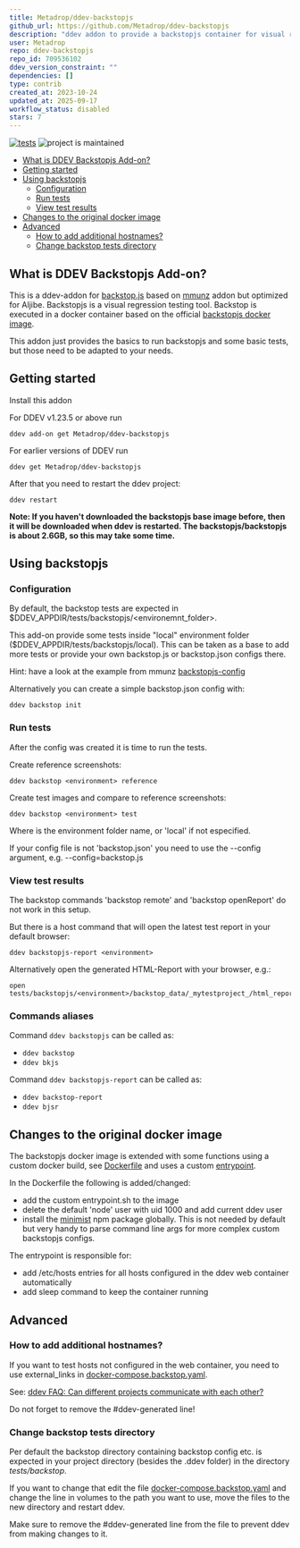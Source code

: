 ```yaml
---
title: Metadrop/ddev-backstopjs
github_url: https://github.com/Metadrop/ddev-backstopjs
description: "ddev addon to provide a backstopjs container for visual regression testing in Metadrop Aljibe"
user: Metadrop
repo: ddev-backstopjs
repo_id: 709536102
ddev_version_constraint: ""
dependencies: []
type: contrib
created_at: 2023-10-24
updated_at: 2025-09-17
workflow_status: disabled
stars: 7
---
```


[![tests](https://github.com/Metadrop/ddev-backstopjs/actions/workflows/tests.yml/badge.svg)](https://github.com/Metadrop/ddev-backstopjs/actions/workflows/tests.yml) ![project is maintained](https://img.shields.io/maintenance/yes/2025.svg)

* [What is DDEV Backstopjs Add-on?](#what-is-ddev-backstopjs-add-on)
* [Getting started](#getting-started)
* [Using backstopjs](#using-backstopjs)
  * [Configuration](#configuration)
  * [Run tests](#run-tests)
  * [View test results](#view-test-results)
* [Changes to the original docker image](#changes-to-the-original-docker-image)
* [Advanced](#advanced)
  * [How to add additional hostnames?](#how-to-add-additional-hostnames)
  * [Change backstop tests directory](#change-backstop-tests-directory)


## What is DDEV Backstopjs Add-on?

This is a ddev-addon for [backstop.js](https://github.com/garris/BackstopJS) based on [mmunz](https://github.com/mmunz/ddev-backstopjs) addon but optimized for Aljibe. Backstopjs is a visual regression testing tool.
Backstop is executed in a docker container based on the official [backstopjs docker image](https://hub.docker.com/r/backstopjs/backstopjs).

This addon just provides the basics to run backstopjs and some basic tests, but those need to be adapted to your needs.

## Getting started

Install this addon

For DDEV v1.23.5 or above run

```shell
ddev add-on get Metadrop/ddev-backstopjs
```

For earlier versions of DDEV run

```shell
ddev get Metadrop/ddev-backstopjs
```

After that you need to restart the ddev project:

```shell
ddev restart
```

**Note: If you haven't downloaded the backstopjs base image before, then it will be downloaded when ddev is restarted.
The backstopjs/backstopjs is about 2.6GB, so this may take some time.**


## Using backstopjs

### Configuration

By default, the backstop tests are expected in $DDEV_APPDIR/tests/backstopjs/<environemnt_folder>.

This add-on provide some tests inside "local" environment folder ($DDEV_APPDIR/tests/backstopjs/local). This can be taken as a base to add more tests or provide your own backstop.js or backstop.json configs there.

Hint: have a look at the example from mmunz [backstopjs-config](https://github.com/mmunz/backstopjs-config)

Alternatively you can create a simple backstop.json config with:

```shell
ddev backstop init
```

### Run tests

After the config was created it is time to run the tests.

Create reference screenshots:

```shell
ddev backstop <environment> reference
```

Create test images and compare to reference screenshots:

```shell
ddev backstop <environment> test
```

Where <environment> is the environment folder name, or 'local' if not especified.

If your config file is not 'backstop.json' you need to use the --config argument, e.g. --config=backstop.js

### View test results

The backstop commands 'backstop remote' and 'backstop openReport' do not work in this setup.

But there is a host command that will open the latest test report in your default browser:

```shell
ddev backstopjs-report <environment>
```

Alternatively open the generated HTML-Report with your browser, e.g.:

```shell
open tests/backstopjs/<environment>/backstop_data/_mytestproject_/html_report/index.html
```

### Commands aliases

Command ```ddev backstopjs``` can be called as:
 - ```ddev backstop```
 - ```ddev bkjs```

Command ```ddev backstopjs-report``` can be called as:
 - ```ddev backstop-report```
 - ```ddev bjsr```

## Changes to the original docker image

The backstopjs docker image is extended with some functions using a custom docker build, see [Dockerfile](https://github.com/Metadrop/ddev-backstopjs/blob/main/backstopBuild/Dockerfile)
and uses a custom [entrypoint](https://github.com/Metadrop/ddev-backstopjs/blob/main/backstopBuild/entrypoint.sh).

In the Dockerfile the following is added/changed:

- add the custom entrypoint.sh to the image
- delete the default 'node' user with uid 1000 and add current ddev user
- install the [minimist](https://www.npmjs.com/package/minimist) npm package globally. This is not needed by default
  but very handy to parse command line args for more complex custom backstopjs configs.

The entrypoint is responsible for:

- add /etc/hosts entries for all hosts configured in the ddev web container automatically
- add sleep command to keep the container running

## Advanced

### How to add additional hostnames?

If you want to test hosts not configured in the web container, you need to use external_links in
[docker-compose.backstop.yaml](https://github.com/Metadrop/ddev-backstopjs/blob/main/docker-compose.backstop.yaml).

See: [ddev FAQ: Can different projects communicate with each other?](https://ddev.readthedocs.io/en/latest/users/usage/faq/#features-requirements)

Do not forget to remove the #ddev-generated line!

### Change backstop tests directory
Per default the backstop directory containing backstop config etc. is expected in your project directory (besides the
.ddev folder) in the directory *tests/backstop*.

If you want to change that edit the file [docker-compose.backstop.yaml](https://github.com/Metadrop/ddev-backstopjs/blob/main/docker-compose.backstop.yaml) and
change the line in volumes to the path you want to use, move the files to the new directory and restart ddev.

Make sure to remove the #ddev-generated line from the file to prevent ddev from making changes to it.
